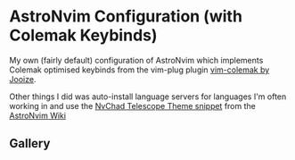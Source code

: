 # AstroNvim Configuration (with Colemak Keybinds)
My own (fairly default) configuration of AstroNvim which implements Colemak optimised keybinds from the vim-plug plugin [vim-colemak by Jooize](https://github.com/jooize/vim-colemak).

Other things I did was auto-install language servers for languages I'm often working in and use the [NvChad Telescope Theme snippet](https://astronvim.com/Recipes/telescope_theme) from the [AstroNvim Wiki](https://astronvim.com)

## Gallery

